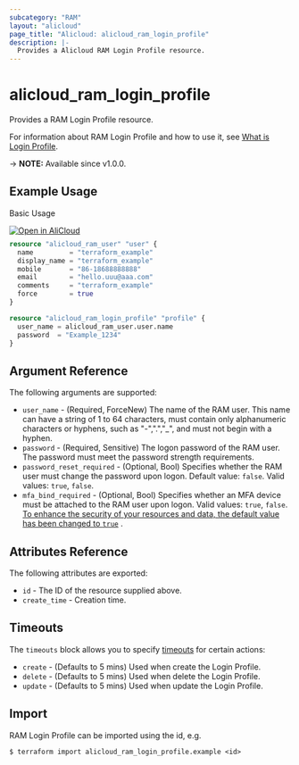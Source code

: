 ```yaml
---
subcategory: "RAM"
layout: "alicloud"
page_title: "Alicloud: alicloud_ram_login_profile"
description: |-
  Provides a Alicloud RAM Login Profile resource.
---
```


# alicloud_ram_login_profile

Provides a RAM Login Profile resource.



For information about RAM Login Profile and how to use it, see [What is Login Profile](https://www.alibabacloud.com/help/en/ram/developer-reference/api-ram-2015-05-01-createloginprofile).

-> **NOTE:** Available since v1.0.0.

## Example Usage

Basic Usage

<div style="display: block;margin-bottom: 40px;"><div class="oics-button" style="float: right;position: absolute;margin-bottom: 10px;">
  <a href="https://api.aliyun.com/terraform?resource=alicloud_ram_login_profile&exampleId=442ec83a-6fe5-90e2-17a2-351fa3abb6a2738d91e8&activeTab=example&spm=docs.r.ram_login_profile.0.442ec83a6f&intl_lang=EN_US" target="_blank">
    <img alt="Open in AliCloud" src="https://img.alicdn.com/imgextra/i1/O1CN01hjjqXv1uYUlY56FyX_!!6000000006049-55-tps-254-36.svg" style="max-height: 44px; max-width: 100%;">
  </a>
</div></div>

```terraform
resource "alicloud_ram_user" "user" {
  name         = "terraform_example"
  display_name = "terraform_example"
  mobile       = "86-18688888888"
  email        = "hello.uuu@aaa.com"
  comments     = "terraform_example"
  force        = true
}

resource "alicloud_ram_login_profile" "profile" {
  user_name = alicloud_ram_user.user.name
  password  = "Example_1234"
}
```

## Argument Reference

The following arguments are supported:

* `user_name` - (Required, ForceNew) The name of the RAM user. This name can have a string of 1 to 64 characters, must contain only alphanumeric characters or hyphens, such as "-",".","_", and must not begin with a hyphen.
* `password` - (Required, Sensitive) The logon password of the RAM user. The password must meet the password strength requirements.
* `password_reset_required` - (Optional, Bool) Specifies whether the RAM user must change the password upon logon. Default value: `false`. Valid values: `true`, `false`.
* `mfa_bind_required` - (Optional, Bool) Specifies whether an MFA device must be attached to the RAM user upon logon. Valid values: `true`, `false`. [To enhance the security of your resources and data, the default value has been changed to `true`](https://www.alibabacloud.com/en/notice/mfa20240524?_p_lc=1) .

## Attributes Reference

The following attributes are exported:
* `id` - The ID of the resource supplied above.
* `create_time` - Creation time.

## Timeouts

The `timeouts` block allows you to specify [timeouts](https://www.terraform.io/docs/configuration-0-11/resources.html#timeouts) for certain actions:
* `create` - (Defaults to 5 mins) Used when create the Login Profile.
* `delete` - (Defaults to 5 mins) Used when delete the Login Profile.
* `update` - (Defaults to 5 mins) Used when update the Login Profile.

## Import

RAM Login Profile can be imported using the id, e.g.

```shell
$ terraform import alicloud_ram_login_profile.example <id>
```